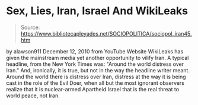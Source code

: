 # Sex, Lies, Iran, Israel And WikiLeaks

> Source: https://www.bibliotecapleyades.net/SOCIOPOLITICA/sociopol_iran45.htm

by
alawson911
December 12, 2010
from
YouTube Website
WikiLeaks has given the mainstream media yet another opportunity to vilify
Iran.
A typical headline, from the New York Times was: "Around the world distress over Iran."
And, ironically, it is true, but not in the way
the headline writer meant.
Around the world there is distress over Iran,
distress at the way it is being cast in the role of the Evil Doer, when all
but the most ignorant observers realize that it is
nuclear-armed Apartheid
Israel that is the real threat to world peace, not Iran.
